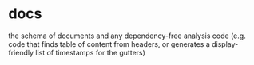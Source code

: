 # docs

the schema of documents and any dependency-free analysis code (e.g. code that finds table of content
from headers, or generates a display-friendly list of timestamps for the gutters)
